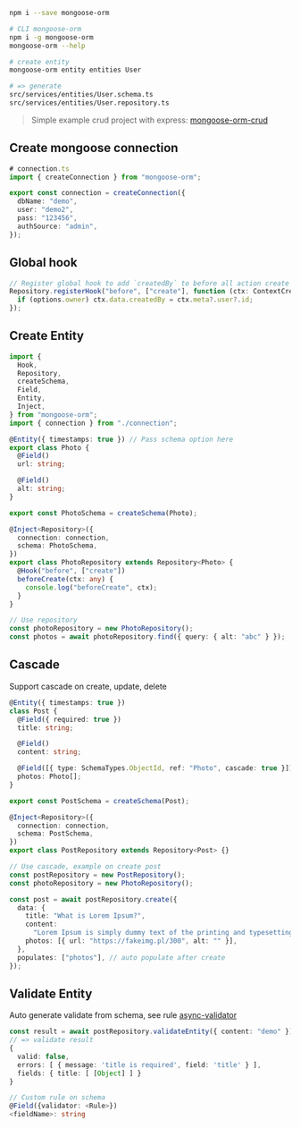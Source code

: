 ```bash
npm i --save mongoose-orm
```

```bash
# CLI mongoose-orm
npm i -g mongoose-orm
mongoose-orm --help

# create entity
mongoose-orm entity entities User

# => generate
src/services/entities/User.schema.ts
src/services/entities/User.repository.ts
```

> Simple example crud project with express: [mongoose-orm-crud](https://github.com/nguyenduclong-ict/mongoose-orm-crud)

## Create mongoose connection

```typescript
# connection.ts
import { createConnection } from "mongoose-orm";

export const connection = createConnection({
  dbName: "demo",
  user: "demo2",
  pass: "123456",
  authSource: "admin",
});
```

## Global hook

```typescript
// Register global hook to add `createdBy` to before all action create
Repository.registerHook("before", ["create"], function (ctx: ContextCreate) {
  if (options.owner) ctx.data.createdBy = ctx.meta?.user?.id;
});
```

## Create Entity

```typescript
import {
  Hook,
  Repository,
  createSchema,
  Field,
  Entity,
  Inject,
} from "mongoose-orm";
import { connection } from "./connection";

@Entity({ timestamps: true }) // Pass schema option here
export class Photo {
  @Field()
  url: string;

  @Field()
  alt: string;
}

export const PhotoSchema = createSchema(Photo);

@Inject<Repository>({
  connection: connection,
  schema: PhotoSchema,
})
export class PhotoRepository extends Repository<Photo> {
  @Hook("before", ["create"])
  beforeCreate(ctx: any) {
    console.log("beforeCreate", ctx);
  }
}
```

```typescript
// Use repository
const photoRepository = new PhotoRepository();
const photos = await photoRepository.find({ query: { alt: "abc" } });
```

## Cascade

Support cascade on create, update, delete

```typescript
@Entity({ timestamps: true })
class Post {
  @Field({ required: true })
  title: string;

  @Field()
  content: string;

  @Field([{ type: SchemaTypes.ObjectId, ref: "Photo", cascade: true }]) // enable cascade here
  photos: Photo[];
}

export const PostSchema = createSchema(Post);

@Inject<Repository>({
  connection: connection,
  schema: PostSchema,
})
export class PostRepository extends Repository<Post> {}

// Use cascade, example on create post
const postRepository = new PostRepository();
const photoRepository = new PhotoRepository();

const post = await postRepository.create({
  data: {
    title: "What is Lorem Ipsum?",
    content:
      "Lorem Ipsum is simply dummy text of the printing and typesetting industry",
    photos: [{ url: "https://fakeimg.pl/300", alt: "" }],
  },
  populates: ["photos"], // auto populate after create
});
```

## Validate Entity

Auto generate validate from schema, see rule [async-validator](https://www.npmjs.com/package/async-validator)

```typescript
const result = await postRepository.validateEntity({ content: "demo" });
// => validate result
{
  valid: false,
  errors: [ { message: 'title is required', field: 'title' } ],
  fields: { title: [ [Object] ] }
}

// Custom rule on schema
@Field({validator: <Rule>})
<fieldName>: string
```
